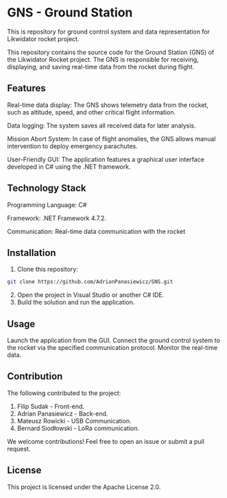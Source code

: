 # GNS - Ground Station
This is repository for ground control system and data representation for Likwidator rocket project.

This repository contains the source code for the Ground Station (GNS) of the Likwidator Rocket project. The GNS is responsible for receiving, displaying, and saving real-time data from the rocket during flight.

## Features

Real-time data display: The GNS shows telemetry data from the rocket, such as altitude, speed, and other critical flight information.

Data logging: The system saves all received data for later analysis.

Mission Abort System: In case of flight anomalies, the GNS allows manual intervention to deploy emergency parachutes.

User-Friendly GUI: The application features a graphical user interface developed in C# using the .NET framework.

## Technology Stack

Programming Language: C#

Framework: .NET Framework 4.7.2.

Communication: Real-time data communication with the rocket

## Installation

1. Clone this repository:

```bash
git clone https://github.com/AdrianPanasiewicz/GNS.git
```
2. Open the project in Visual Studio or another C# IDE.
3. Build the solution and run the application.

## Usage

Launch the application from the GUI.
Connect the ground control system to the rocket via the specified communication protocol.
Monitor the real-time data.

## Contribution

The following contributed to the project:
1. Filip Sudak -  Front-end.
2. Adrian Panasiewicz - Back-end.
3. Mateusz Rowicki - USB Communication.
4. Bernard Siodłowski - LoRa communication.


We welcome contributions! Feel free to open an issue or submit a pull request.

## License

This project is licensed under the Apache License 2.0.
